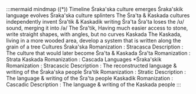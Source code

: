 :::mermaid
mindmap
((*))
	Timeline
		Śraka'ska culture emerges
			Śraka'skik language evolves
				Śraka'ska culture splinters
					The Śra'ta & Kaskada cultures independently invent Śra'tik & Kaskadik writing
						Śra'ta
							Śra'ta loses the /ʊ/ sound, merging it into /ə/
							The Śra'tik, Having much easier access to stone, write straight shapes, with angles, but no curves
						Kaskada
							The Kaskada, living in a more wooded area, develop a system that is written along the grain of a tree
	Cultures
		Śraka'ska
			Romanization : Stracasca
			Description : The culture that would later become Śra'ta & Kaskada
		Śra'ta
			Romanization : Strata
		Kaskada
			Romanization : Cascada
	Languages
		*Śraka'skik
			Romanization : Stracascic
			Description : The reconstructed language & writing of the Śraka'ska people
		Śra'tik
			Romanization : Stratic
			Description : The language & writing of the Śra'ta people
		Kaskadik
			Romanization : Cascadic
			Description : The language & writing of the Kaskada people
:::